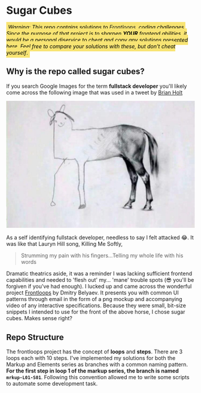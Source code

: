 # Sugar Cubes

<mark style="background-color: #f8e473; padding: 5px; font-size: 14px">_Warning: This repo contains solutions to [Frontloops](https://frontloops.io/)  coding challenges. Since the purpose of that project is to sharpen **YOUR** frontend abilities, it would be a personal diservice to cheat and copy any solutions presented here. Feel free to compare your solutions with these, but don't cheat yourself_.</mark>

## Why is the repo called sugar cubes?

If you search Google Images for the term **fullstack developer** you'll
likely come across the following image that was used in a tweet by
[Brian Holt](https://twitter.com/holtbt/status/977419276251430912?s=20)

![Fullstack Developer](./fullstack-stigma.jpg)

As a self identifying fullstack developer, needless to say I felt attacked 😂. It was like that Lauryn Hill song, Killing Me Softly,

> Strumming my pain with his fingers...Telling my whole life with his words

Dramatic theatrics aside, it was a reminder I was lacking sufficient frontend capabilities and needed to 'flesh out' my... 'mane' trouble spots (😎 you'll be forgiven if you've had enough). I lucked up and came across the wonderful project [Frontloops](https://frontloops.io/) by Dmitry Belyaev. It presents you with common UI patterns through email in the form of a png mockup and accompanying video of any interactive specifications. Because they were small, bit-size snippets I intended to use for the front of the above horse, I chose sugar cubes. Makes sense right?

## Repo Structure

The frontloops project has the concept of **loops** and **steps**. There are 3 loops each with 10 steps. I've implemented my solutions for both the Markup and Elements series as branches with a common naming pattern. **For the first step in loop 1 of the markup series, the branch is named `mrkup-L01-S01`**. Following this convention allowed me to write some scripts to automate some development task.
